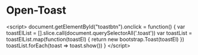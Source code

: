 # Open-Toast
&lt;script> document.getElementById("toastbtn").onclick = function() {   var toastElList = [].slice.call(document.querySelectorAll('.toast'))   var toastList = toastElList.map(function(toastEl) {     return new bootstrap.Toast(toastEl)   })   toastList.forEach(toast => toast.show()) } &lt;/script>
